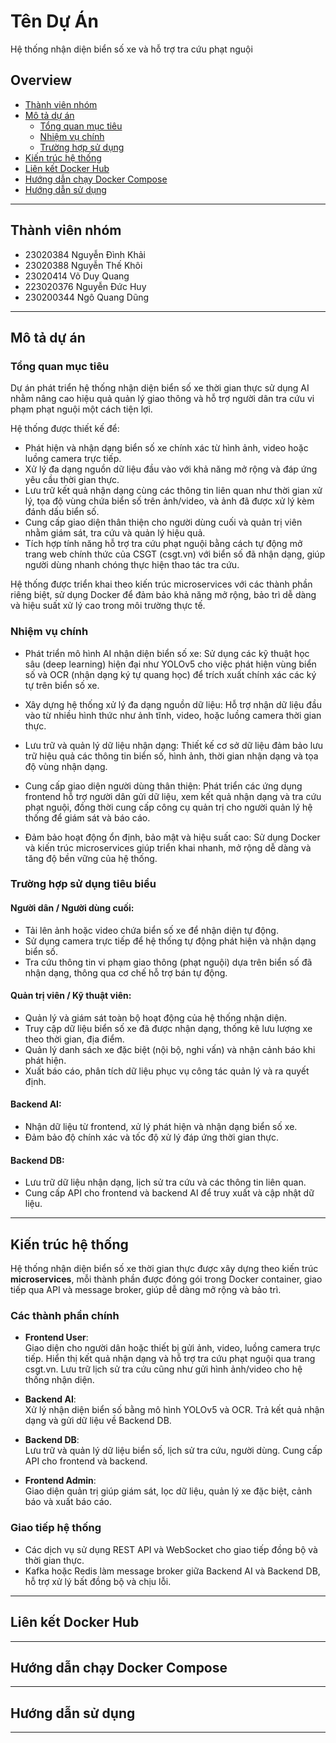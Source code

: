 # Tên Dự Án
Hệ thống nhận diện biển số xe và hỗ trợ tra cứu phạt nguội

## Overview
- [Thành viên nhóm](#thanh-vien-nhom)
- [Mô tả dự án](#mo-ta-du-an)
  - [Tổng quan mục tiêu](#tong-quan-muc-tieu)
  - [Nhiệm vụ chính](#nhiem-vu-chinh)
  - [Trường hợp sử dụng](#truong-hop-su-dung-tieu-bieu)
- [Kiến trúc hệ thống](#kien-truc-he-thong)
- [Liên kết Docker Hub](#lien-ket-docker-hub)
- [Hướng dẫn chạy Docker Compose](#huong-dan-chay-docker-compose)
- [Hướng dẫn sử dụng](#huong-dan-su-dung)

---

## Thành viên nhóm

- 23020384  Nguyễn Đình Khải  
- 23020388  Nguyễn Thế Khôi  
- 23020414  Võ Duy Quang  
- 223020376 Nguyễn Đức Huy  
- 230200344  Ngô Quang Dũng  

---

## Mô tả dự án

### Tổng quan mục tiêu

Dự án phát triển hệ thống nhận diện biển số xe thời gian thực sử dụng AI nhằm nâng cao hiệu quả quản lý giao thông và hỗ trợ người dân tra cứu vi phạm phạt nguội một cách tiện lợi.

Hệ thống được thiết kế để:

- Phát hiện và nhận dạng biển số xe chính xác từ hình ảnh, video hoặc luồng camera trực tiếp.
- Xử lý đa dạng nguồn dữ liệu đầu vào với khả năng mở rộng và đáp ứng yêu cầu thời gian thực.
- Lưu trữ kết quả nhận dạng cùng các thông tin liên quan như thời gian xử lý, tọa độ vùng chứa biển số trên ảnh/video, và ảnh đã được xử lý kèm đánh dấu biển số.
- Cung cấp giao diện thân thiện cho người dùng cuối và quản trị viên nhằm giám sát, tra cứu và quản lý hiệu quả.
- Tích hợp tính năng hỗ trợ tra cứu phạt nguội bằng cách tự động mở trang web chính thức của CSGT (csgt.vn) với biển số đã nhận dạng, giúp người dùng nhanh chóng thực hiện thao tác tra cứu.

Hệ thống được triển khai theo kiến trúc microservices với các thành phần riêng biệt, sử dụng Docker để đảm bảo khả năng mở rộng, bảo trì dễ dàng và hiệu suất xử lý cao trong môi trường thực tế.

### Nhiệm vụ chính

- Phát triển mô hình AI nhận diện biển số xe: Sử dụng các kỹ thuật học sâu (deep learning) hiện đại như YOLOv5 cho việc phát hiện vùng biển số và OCR (nhận dạng ký tự quang học) để trích xuất chính xác các ký tự trên biển số xe.

- Xây dựng hệ thống xử lý đa dạng nguồn dữ liệu: Hỗ trợ nhận dữ liệu đầu vào từ nhiều hình thức như ảnh tĩnh, video, hoặc luồng camera thời gian thực.

- Lưu trữ và quản lý dữ liệu nhận dạng: Thiết kế cơ sở dữ liệu đảm bảo lưu trữ hiệu quả các thông tin biển số, hình ảnh, thời gian nhận dạng và tọa độ vùng nhận dạng.

- Cung cấp giao diện người dùng thân thiện: Phát triển các ứng dụng frontend hỗ trợ người dân gửi dữ liệu, xem kết quả nhận dạng và tra cứu phạt nguội, đồng thời cung cấp công cụ quản trị cho người quản lý hệ thống để giám sát và báo cáo.

- Đảm bảo hoạt động ổn định, bảo mật và hiệu suất cao: Sử dụng Docker và kiến trúc microservices giúp triển khai nhanh, mở rộng dễ dàng và tăng độ bền vững của hệ thống.

### Trường hợp sử dụng tiêu biểu

#### Người dân / Người dùng cuối:

- Tải lên ảnh hoặc video chứa biển số xe để nhận diện tự động.
- Sử dụng camera trực tiếp để hệ thống tự động phát hiện và nhận dạng biển số.
- Tra cứu thông tin vi phạm giao thông (phạt nguội) dựa trên biển số đã nhận dạng, thông qua cơ chế hỗ trợ bán tự động.

#### Quản trị viên / Kỹ thuật viên:

- Quản lý và giám sát toàn bộ hoạt động của hệ thống nhận diện.
- Truy cập dữ liệu biển số xe đã được nhận dạng, thống kê lưu lượng xe theo thời gian, địa điểm.
- Quản lý danh sách xe đặc biệt (nội bộ, nghi vấn) và nhận cảnh báo khi phát hiện.
- Xuất báo cáo, phân tích dữ liệu phục vụ công tác quản lý và ra quyết định.

#### Backend AI:

- Nhận dữ liệu từ frontend, xử lý phát hiện và nhận dạng biển số xe.
- Đảm bảo độ chính xác và tốc độ xử lý đáp ứng thời gian thực.

#### Backend DB:

- Lưu trữ dữ liệu nhận dạng, lịch sử tra cứu và các thông tin liên quan.
- Cung cấp API cho frontend và backend AI để truy xuất và cập nhật dữ liệu.

---

## Kiến trúc hệ thống

Hệ thống nhận diện biển số xe thời gian thực được xây dựng theo kiến trúc **microservices**, mỗi thành phần được đóng gói trong Docker container, giao tiếp qua API và message broker, giúp dễ dàng mở rộng và bảo trì.

### Các thành phần chính

- **Frontend User**:  
  Giao diện cho người dân hoặc thiết bị gửi ảnh, video, luồng camera trực tiếp. Hiển thị kết quả nhận dạng và hỗ trợ tra cứu phạt nguội qua trang csgt.vn. Lưu trữ lịch sử tra cứu cũng như gửi hình ảnh/video cho hệ thống nhận diện.

- **Backend AI**:  
  Xử lý nhận diện biển số bằng mô hình YOLOv5 và OCR. Trả kết quả nhận dạng và gửi dữ liệu về Backend DB.

- **Backend DB**:  
  Lưu trữ và quản lý dữ liệu biển số, lịch sử tra cứu, người dùng. Cung cấp API cho frontend và backend.

- **Frontend Admin**:  
  Giao diện quản trị giúp giám sát, lọc dữ liệu, quản lý xe đặc biệt, cảnh báo và xuất báo cáo.

### Giao tiếp hệ thống

- Các dịch vụ sử dụng REST API và WebSocket cho giao tiếp đồng bộ và thời gian thực.  
- Kafka hoặc Redis làm message broker giữa Backend AI và Backend DB, hỗ trợ xử lý bất đồng bộ và chịu lỗi.

---

## Liên kết Docker Hub

---



## Hướng dẫn chạy Docker Compose

---

## Hướng dẫn sử dụng

---
